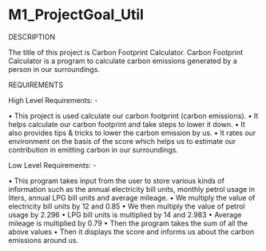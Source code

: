 # M1_ProjectGoal_Util
DESCRIPTION

The title of this project is Carbon Footprint Calculator. Carbon Footprint Calculator is a program to calculate carbon emissions generated by a person in our surroundings.

REQUIREMENTS


High Level Requirements: -

•	This project is used calculate our carbon footprint (carbon emissions).
•	It helps calculate our carbon footprint and take steps to lower it down.
•	It also provides tips & tricks to lower the carbon emission by us.
•	It rates our environment on the basis of the score which helps us to estimate our contribution in emitting carbon in our surroundings.

Low Level Requirements: -

•	This program takes input from the user to store various kinds of information such as the annual electricity bill units, monthly petrol usage in liters, annual LPG bill units and average mileage.
•	We multiply the value of electricity bill units by 12 and 0.85
•	We then multiply the value of petrol usage by 2.296
•	LPG bill units is multiplied by 14 and 2.983
•	Average mileage is multiplied by 0.79
•	Then the program takes the sum of all the above values
•	Then it displays the score and informs us about the carbon emissions around us.
